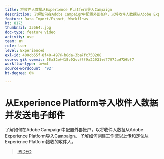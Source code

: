 ```yaml
---
title: 将收件人数据从Experience Platform导入Campaign
description: 了解如何在Adobe Campaign中配置外部帐户，以将收件人数据从Adobe Experience Platform导入Campaign。 了解如何创建工作流以上传和定位从Experience Platform接收的收件人。
feature: Data Import/Export, Workflows
kt: 8173
thumbnail: 336641.jpg
doc-type: feature video
activity: use
team: TM
role: User
level: Experienced
exl-id: 400cb55f-8f40-497d-b8da-3ba7fc750208
source-git-commit: 85a32e0415c02ccfff9a22021ed77872ad726bf7
workflow-type: tm+mt
source-wordcount: '92'
ht-degree: 0%

---
```


# 从Experience Platform导入收件人数据并发送电子邮件

了解如何在Adobe Campaign中配置外部帐户，以将收件人数据从Adobe Experience Platform导入Campaign。 了解如何创建工作流以上传和定位从Experience Platform接收的收件人。

>[!VIDEO](https://video.tv.adobe.com/v/336641?quality=12)
